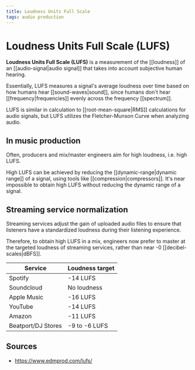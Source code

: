 ```yaml
---
title: Loudness Units Full Scale
tags: audio production
---
```


# Loudness Units Full Scale (LUFS)

**Loudness Units Full Scale (LUFS)** is a measurement of the [[loudness]] of an [[audio-signal|audio signal]] that takes into account subjective human hearing.

Essentially, LUFS measures a signal's average loudness over time based on how humans hear [[sound-waves|sound]], since humans don't hear [[frequency|frequencies]] evenly across the frequency [[spectrum]].

LUFS is similar in calculation to [[root-mean-square|RMS]] calculations for audio signals, but LUFS utilizes the Fletcher-Munson Curve when analyzing audio.

## In music production

Often, producers and mix/master engineers aim for high loudness, i.e. high LUFS.

High LUFS can be achieved by reducing the [[dynamic-range|dynamic range]] of a signal, using tools like [[compression|compressors]]. It's near impossible to obtain high LUFS without reducing the dynamic range of a signal.

## Streaming service normalization

Streaming services adjust the gain of uploaded audio files to ensure that listeners have a standardized loudness during their listening experience.

Therefore, to obtain high LUFS in a mix, engineers now prefer to master at the targeted loudness of streaming services, rather than near -0 [[decibel-scales|dBFS]].

| Service            | Loudness target |
| ------------------ | --------------- |
| Spotify            | -14 LUFS        |
| Soundcloud         | No loudness     |
| Apple Music        | -16 LUFS        |
| YouTube            | -14 LUFS        |
| Amazon             | -11 LUFS        |
| Beatport/DJ Stores | -9 to -6 LUFS   |

## Sources

- <https://www.edmprod.com/lufs/>
